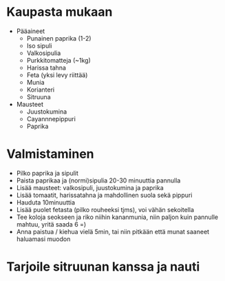 # Kaupasta mukaan

* Pääaineet
    * Punainen paprika (1-2)
    * Iso sipuli
    * Valkosipulia
    * Purkkitomatteja (~1kg)
    * Harissa tahna
    * Feta (yksi levy riittää)
    * Munia
    * Korianteri
    * Sitruuna
* Mausteet
    * Juustokumina
    * Cayannnepippuri
    * Paprika

# Valmistaminen

* Pilko paprika ja sipulit
* Paista paprikaa ja (normi)sipulia 20-30 minuuttia pannulla
* Lisää mausteet: valkosipuli, juustokumina ja paprika
* Lisää tomaatit, harissatahna ja mahdollinen suola sekä pippuri
* Hauduta 10minuuttia
* Lisää puolet fetasta (pilko rouheeksi tjms), voi vähän sekoitella
* Tee koloja seokseen ja riko niihin kananmunia, niin paljon kuin pannulle mahtuu, yritä saada 6 =)
* Anna paistua / kiehua vielä 5min, tai niin pitkään että munat saaneet haluamasi muodon

# Tarjoile sitruunan kanssa ja nauti